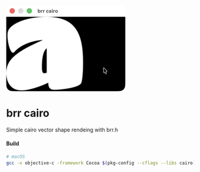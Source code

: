 <img src="./cairo.png" width="320" />

# brr cairo
Simple cairo vector shape rendeing with brr.h 

#### Build 
```bash
# macOS
gcc -x objective-c -framework Cocoa $(pkg-config --cflags --libs cairo) cairo.c -o cairo && ./cairo
```
